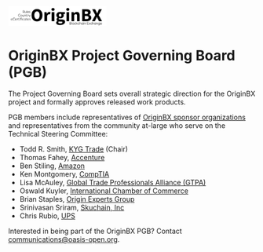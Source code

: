 <img src="artwork/originbx-logo_blck.png" width="200">

# OriginBX Project Governing Board (PGB)

The Project Governing Board sets overall strategic direction for the OriginBX project and formally approves released work products. 
  
PGB members include representatives of [OriginBX sponsor organizations](https://github.com/originbx-oasis/oasis-open-project/blob/main/SPONSORS.md) and representatives from the community at-large who serve on the Technical Steering Committee: 

- Todd R. Smith, [KYG Trade](https://www.kyg.trade/) (Chair)
- Thomas Fahey, [Accenture](https://www.accenture.com/us-en)
- Ben Stiling, [Amazon](https://www.amazon.com/)
- Ken Montgomery, [CompTIA](https://www.comptia.org/home)
- Lisa McAuley, [Global Trade Professionals Alliance (GTPA)](http://www.gtpalliance.com/)
- Oswald Kuyler, [International Chamber of Commerce](https://iccwbo.org/)
- Brian Staples, [Origin Experts Group](https://www.originexpertsgroup.com/)
- Srinivasan Sriram, [Skuchain, Inc](https://www.skuchain.com/)
- Chris Rubio, [UPS](https://www.ups.com/)
<!-- removing Kevin Cuddeback, [Inveniam](https://inveniam.io/), [kcuddeback@inveniam.io](mailto:kcuddeback@inveniam.io) pending signing of the e-cla 
 -->
  
  Interested in being part of the OriginBX PGB? Contact communications@oasis-open.org.
